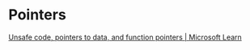# Pointers
[Unsafe code, pointers to data, and function pointers | Microsoft Learn](https://learn.microsoft.com/en-us/dotnet/csharp/language-reference/unsafe-code)